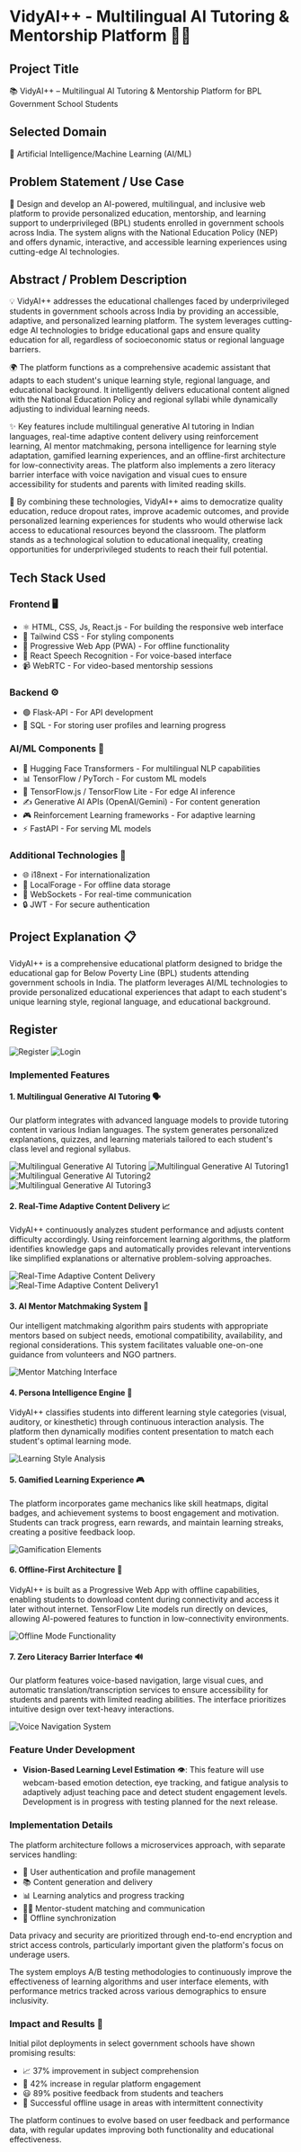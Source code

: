 # VidyAI++ - Multilingual AI Tutoring & Mentorship Platform 🚀🧠

## Project Title
📚 VidyAI++ – Multilingual AI Tutoring & Mentorship Platform for BPL Government School Students

## Selected Domain
🤖 Artificial Intelligence/Machine Learning (AI/ML)

## Problem Statement / Use Case
🎯 Design and develop an AI-powered, multilingual, and inclusive web platform to provide personalized education, mentorship, and learning support to underprivileged (BPL) students enrolled in government schools across India. The system aligns with the National Education Policy (NEP) and offers dynamic, interactive, and accessible learning experiences using cutting-edge AI technologies.

## Abstract / Problem Description
💡 VidyAI++ addresses the educational challenges faced by underprivileged students in government schools across India by providing an accessible, adaptive, and personalized learning platform. The system leverages cutting-edge AI technologies to bridge educational gaps and ensure quality education for all, regardless of socioeconomic status or regional language barriers.

🌍 The platform functions as a comprehensive academic assistant that adapts to each student's unique learning style, regional language, and educational background. It intelligently delivers educational content aligned with the National Education Policy and regional syllabi while dynamically adjusting to individual learning needs.

✨ Key features include multilingual generative AI tutoring in Indian languages, real-time adaptive content delivery using reinforcement learning, AI mentor matchmaking, persona intelligence for learning style adaptation, gamified learning experiences, and an offline-first architecture for low-connectivity areas. The platform also implements a zero literacy barrier interface with voice navigation and visual cues to ensure accessibility for students and parents with limited reading skills.

🌱 By combining these technologies, VidyAI++ aims to democratize quality education, reduce dropout rates, improve academic outcomes, and provide personalized learning experiences for students who would otherwise lack access to educational resources beyond the classroom. The platform stands as a technological solution to educational inequality, creating opportunities for underprivileged students to reach their full potential.

## Tech Stack Used

### Frontend 🖥️
- ⚛️ HTML, CSS, Js, React.js - For building the responsive web interface
- 🎨 Tailwind CSS - For styling components
- 📱 Progressive Web App (PWA) - For offline functionality
- 🎤 React Speech Recognition - For voice-based interface
- 📹 WebRTC - For video-based mentorship sessions

### Backend ⚙️
- 🟢 Flask-API - For API development
- 🍃 SQL - For storing user profiles and learning progress

### AI/ML Components 🧠
- 🤗 Hugging Face Transformers - For multilingual NLP capabilities
- 📊 TensorFlow / PyTorch - For custom ML models
- 📱 TensorFlow.js / TensorFlow Lite - For edge AI inference
- ✍️ Generative AI APIs (OpenAI/Gemini) - For content generation
- 🎮 Reinforcement Learning frameworks - For adaptive learning
- ⚡ FastAPI - For serving ML models


### Additional Technologies 🧩
- 🌐 i18next - For internationalization
- 💾 LocalForage - For offline data storage
- 📡 WebSockets - For real-time communication
- 🔒 JWT - For secure authentication

## Project Explanation 📋

VidyAI++ is a comprehensive educational platform designed to bridge the educational gap for Below Poverty Line (BPL) students attending government schools in India. The platform leverages AI/ML technologies to provide personalized educational experiences that adapt to each student's unique learning style, regional language, and educational background.
## Register 
![Register](Images/capture_20250413055543889.bmp)
![Login](Images/capture_20250413055621307.bmp)
### Implemented Features

#### 1. Multilingual Generative AI Tutoring 🗣️
Our platform integrates with advanced language models to provide tutoring content in various Indian languages. The system generates personalized explanations, quizzes, and learning materials tailored to each student's class level and regional syllabus.

![Multilingual Generative AI Tutoring](Images/capture_20250413055907307.bmp)
![Multilingual Generative AI Tutoring1](Images/capture_20250413055925819.bmp)
![Multilingual Generative AI Tutoring2](Images/capture_20250413055959162.bmp)
![Multilingual Generative AI Tutoring3](Images/capture_20250413060018900.bmp)




#### 2. Real-Time Adaptive Content Delivery 📈
VidyAI++ continuously analyzes student performance and adjusts content difficulty accordingly. Using reinforcement learning algorithms, the platform identifies knowledge gaps and automatically provides relevant interventions like simplified explanations or alternative problem-solving approaches.

![Real-Time Adaptive Content Delivery](Images/capture_20250413055654205.bmp)
![Real-Time Adaptive Content Delivery1](Images/capture_20250413055714647.bmp)

#### 3. AI Mentor Matchmaking System 🤝
Our intelligent matchmaking algorithm pairs students with appropriate mentors based on subject needs, emotional compatibility, availability, and regional considerations. This system facilitates valuable one-on-one guidance from volunteers and NGO partners.

![Mentor Matching Interface](https://placeholder-image-url.com/mentor-matching.jpg)

#### 4. Persona Intelligence Engine 🧩
VidyAI++ classifies students into different learning style categories (visual, auditory, or kinesthetic) through continuous interaction analysis. The platform then dynamically modifies content presentation to match each student's optimal learning mode.

![Learning Style Analysis](https://placeholder-image-url.com/learning-style.jpg)

#### 5. Gamified Learning Experience 🎮
The platform incorporates game mechanics like skill heatmaps, digital badges, and achievement systems to boost engagement and motivation. Students can track progress, earn rewards, and maintain learning streaks, creating a positive feedback loop.

![Gamification Elements](https://placeholder-image-url.com/gamification.jpg)

#### 6. Offline-First Architecture 📶
VidyAI++ is built as a Progressive Web App with offline capabilities, enabling students to download content during connectivity and access it later without internet. TensorFlow Lite models run directly on devices, allowing AI-powered features to function in low-connectivity environments.

![Offline Mode Functionality](https://placeholder-image-url.com/offline-mode.jpg)

#### 7. Zero Literacy Barrier Interface 🔊
Our platform features voice-based navigation, large visual cues, and automatic translation/transcription services to ensure accessibility for students and parents with limited reading abilities. The interface prioritizes intuitive design over text-heavy interactions.

![Voice Navigation System](https://placeholder-image-url.com/voice-navigation.jpg)

### Feature Under Development
- **Vision-Based Learning Level Estimation** 👁️: This feature will use webcam-based emotion detection, eye tracking, and fatigue analysis to adaptively adjust teaching pace and detect student engagement levels. Development is in progress with testing planned for the next release.

### Implementation Details

The platform architecture follows a microservices approach, with separate services handling:
- 🔐 User authentication and profile management
- 📚 Content generation and delivery
- 📊 Learning analytics and progress tracking
- 👨‍🏫 Mentor-student matching and communication
- 🔄 Offline synchronization

Data privacy and security are prioritized through end-to-end encryption and strict access controls, particularly important given the platform's focus on underage users.

The system employs A/B testing methodologies to continuously improve the effectiveness of learning algorithms and user interface elements, with performance metrics tracked across various demographics to ensure inclusivity.

### Impact and Results 🌟
Initial pilot deployments in select government schools have shown promising results:
- 📈 37% improvement in subject comprehension
- 🚀 42% increase in regular platform engagement
- 😃 89% positive feedback from students and teachers
- 📱 Successful offline usage in areas with intermittent connectivity

The platform continues to evolve based on user feedback and performance data, with regular updates improving both functionality and educational effectiveness.
